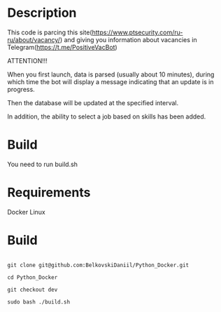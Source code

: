 # Description 

This code is parcing this site(https://www.ptsecurity.com/ru-ru/about/vacancy/) and giving you information about vacancies in Telegram(https://t.me/PositiveVacBot)

ATTENTION!!!

When you first launch, data is parsed (usually about 10 minutes), during which time the bot will display a message indicating that an update is in progress.

Then the database will be updated at the specified interval.

In addition, the ability to select a job based on skills has been added.

# Build

You need to run build.sh

# Requirements

Docker
Linux

# Build

``` shell script

git clone git@github.com:BelkovskiDaniil/Python_Docker.git

cd Python_Docker 

git checkout dev 

sudo bash ./build.sh

```
